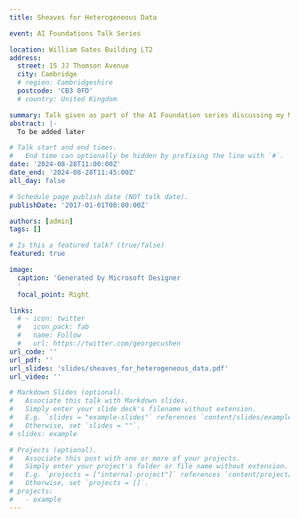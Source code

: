```yaml
---
title: Sheaves for Heterogeneous Data

event: AI Foundations Talk Series

location: William Gates Building LT2
address:
  street: 15 JJ Thomson Avenue
  city: Cambridge
  # region: Cambridgeshire
  postcode: 'CB3 0FD'
  # country: United Kingdom

summary: Talk given as part of the AI Foundation series discussing my MPhil thesis
abstract: |- 
  To be added later

# Talk start and end times.
#   End time can optionally be hidden by prefixing the line with `#`.
date: '2024-08-28T11:00:00Z'
date_end: '2024-08-28T11:45:00Z'
all_day: false

# Schedule page publish date (NOT talk date).
publishDate: '2017-01-01T00:00:00Z'

authors: [admin]
tags: []

# Is this a featured talk? (true/false)
featured: true

image:
  caption: 'Generated by Microsoft Designer
  '
  focal_point: Right

links:
  # - icon: twitter
  #   icon_pack: fab
  #   name: Follow
  #   url: https://twitter.com/georgecushen
url_code: ''
url_pdf: ''
url_slides: 'slides/sheaves_for_heterogeneous_data.pdf'
url_video: ''

# Markdown Slides (optional).
#   Associate this talk with Markdown slides.
#   Simply enter your slide deck's filename without extension.
#   E.g. `slides = "example-slides"` references `content/slides/example-slides.md`.
#   Otherwise, set `slides = ""`.
# slides: example

# Projects (optional).
#   Associate this post with one or more of your projects.
#   Simply enter your project's folder or file name without extension.
#   E.g. `projects = ["internal-project"]` references `content/project/deep-learning/index.md`.
#   Otherwise, set `projects = []`.
# projects:
#   - example
---
```

